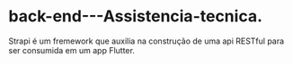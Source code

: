 # back-end---Assistencia-tecnica.
Strapi é um fremework que auxilia na construção de uma api RESTful para ser consumida em um app Flutter.
